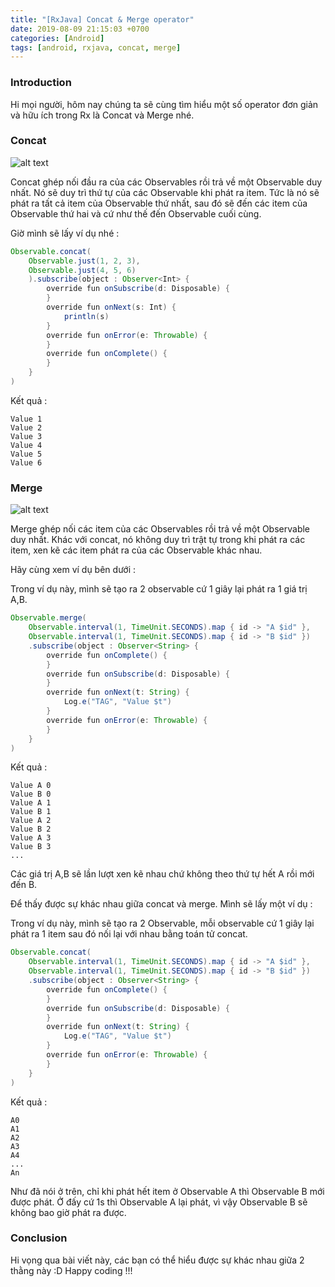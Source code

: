 ```yaml
---
title: "[RxJava] Concat & Merge operator"
date: 2019-08-09 21:15:03 +0700
categories: [Android]
tags: [android, rxjava, concat, merge]
---
```


### Introduction

Hi mọi người, hôm nay chúng ta sẽ cùng tìm hiểu một số operator đơn giản và hữu ích trong Rx là Concat và Merge nhé.

### Concat

![alt text](https://s3-ap-southeast-1.amazonaws.com/kipalog.com/z18ftu4pkr_9_rx_concat.PNG)

Concat ghép nối đầu ra của các Observables rồi trả về một Observable duy nhất. Nó sẽ duy trì thứ tự của các Observable khi phát ra item. Tức là nó sẽ phát ra tất cả item của Observable thứ nhất, sau đó sẽ đến các item của Observable thứ hai và cứ như thế đến Observable cuối cùng. 

Giờ mình sẽ lấy ví dụ nhé :

~~~java
Observable.concat(
    Observable.just(1, 2, 3),
    Observable.just(4, 5, 6)
    ).subscribe(object : Observer<Int> {
        override fun onSubscribe(d: Disposable) {
        }
        override fun onNext(s: Int) {
            println(s)
        }
        override fun onError(e: Throwable) {
        }
        override fun onComplete() {
        }
    }
)
~~~

Kết quả :
~~~text
Value 1
Value 2
Value 3
Value 4
Value 5
Value 6
~~~

### Merge

![alt text](https://s3-ap-southeast-1.amazonaws.com/kipalog.com/eus25a582r_10_merge.PNG)

Merge ghép nối các item của các Observables rồi trả về một Observable duy nhất. Khác với concat, nó không duy trì trật tự trong khi phát ra các item, xen kẽ các item phát ra của các Observable khác nhau.

Hãy cùng xem ví dụ bên dưới :

Trong ví dụ này, mình sẽ tạo ra 2 observable cứ 1 giây lại phát ra 1 giá trị A,B.

~~~java
Observable.merge(
    Observable.interval(1, TimeUnit.SECONDS).map { id -> "A $id" },
    Observable.interval(1, TimeUnit.SECONDS).map { id -> "B $id" })
    .subscribe(object : Observer<String> {
        override fun onComplete() {
        }
        override fun onSubscribe(d: Disposable) {
        }
        override fun onNext(t: String) {
            Log.e("TAG", "Value $t")
        }
        override fun onError(e: Throwable) {
        }
    }
)
~~~

Kết quả :
~~~
Value A 0
Value B 0
Value A 1
Value B 1
Value A 2
Value B 2
Value A 3
Value B 3
...
~~~

Các giá trị A,B sẽ lần lượt xen kẽ nhau chứ không theo thứ tự hết A rồi mới đến B.

Để thấy được sự khác nhau giữa concat và merge. Mình sẽ lấy một ví dụ :

Trong ví dụ này, mình sẽ tạo ra 2 Observable, mỗi observable cứ 1 giây lại phát ra 1 item sau đó nối lại với nhau bằng toán tử concat.

~~~java
Observable.concat(
    Observable.interval(1, TimeUnit.SECONDS).map { id -> "A $id" },
    Observable.interval(1, TimeUnit.SECONDS).map { id -> "B $id" })
    .subscribe(object : Observer<String> {
        override fun onComplete() {
        }
        override fun onSubscribe(d: Disposable) {
        }
        override fun onNext(t: String) {
            Log.e("TAG", "Value $t")
        }
        override fun onError(e: Throwable) {
        }
    }
)
~~~
Kết quả :
~~~file
A0
A1
A2
A3
A4
...
An
~~~

Như đã nói ở trên, chỉ khi phát hết item ở Observable A thì Observable B mới được phát. Ở đấy cứ 1s thì Observable A lại phát, vì vậy Observable B sẽ không bao giờ phát ra được.

### Conclusion

Hi vọng qua bài viết này, các bạn có thể hiểu được sự khác nhau giữa 2 thằng này :D
Happy coding !!!






